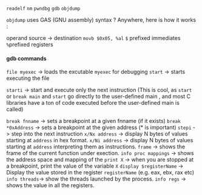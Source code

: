 `readelf`
`nm`
`pwndbg`
`gdb`
`objdump`


`objdump` uses GAS (GNU assembly) syntax ? 
Anywhere, here is how it works : 

operand source -> destination
`movb $0x05, %al`
`$` prefixed immediates
`%`prefixed registers



#### gdb commands

`file myexec` -> loads the excutable `myexec` for debugging
`start` -> starts executing the file

`starti` -> start and execute only the next instruction
(This is cool, as `start` or `break main` and `start` go directly to the user-defined main
, and most C libraries have a ton of code executed before the user-defined main is called)

`break fnname` -> sets a breakpoint at a given fnname (if it exists)
`break *0xAddress` -> sets a breakpoint at the given address (* is important)
`stepi` -> step into the next instruction
`x/Nx address` -> display N bytes of values starting at `address` in hex format. 
`x/Ni address` -> display N bytes of values starting at `address` interpreting them as instructions.
`frame` -> shows the frame of the current function under exection. 
`info proc mappings` -> shows the address space and mapping of the 
`print X` -> when you are stopped at a breakpoint, print the value of the variable `X`
`display $registerName` -> Display the value stored in the register `registerName` (e.g. eax, ebx, rax etc)
`info threads`-> show the threads launched by the process.
`info regs` -> shows the value in all the registers.
